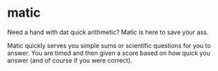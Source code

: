 # matic
Need a hand with dat quick arithmetic? Matic is here to save your ass.

Matic quickly serves you simple sums or scientific questions for you to answer. You are timed and then given a score based on how quick you answer (and of course if you were correct).
